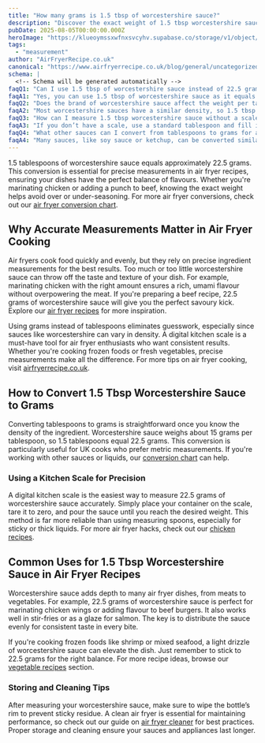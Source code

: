 ```yaml
---
title: "How many grams is 1.5 tbsp of worcestershire sauce?"
description: "Discover the exact weight of 1.5 tbsp worcestershire sauce in grams for perfect air fryer recipes. Convert measurements effortlessly!"
pubDate: 2025-08-05T00:00:00.000Z
heroImage: "https://klueoymssxwfnxsvcyhv.supabase.co/storage/v1/object/public/Shmucket/how-many-grams-is-1-5-tbsp-worcestershire-sauce.webp"
tags:
  - "measurement"
author: "AirFryerRecipe.co.uk"
canonical: "https://www.airfryerrecipe.co.uk/blog/general/uncategorized/how-many-grams-is-1-5-tbsp-worcestershire-sauce"
schema: |
  <!-- Schema will be generated automatically -->
faqQ1: "Can I use 1.5 tbsp of worcestershire sauce instead of 22.5 grams in recipes?"
faqA1: "Yes, you can use 1.5 tbsp of worcestershire sauce as it equals 22.5 grams. However, for precision in air fryer cooking, weighing the sauce ensures consistency, especially in marinades or glazes where flavour balance is crucial."
faqQ2: "Does the brand of worcestershire sauce affect the weight per tablespoon?"
faqA2: "Most worcestershire sauces have a similar density, so 1.5 tbsp will generally weigh around 22.5 grams. However, thicker or reduced-sodium versions might vary slightly. For exact measurements, use a kitchen scale."
faqQ3: "How can I measure 1.5 tbsp worcestershire sauce without a scale?"
faqA3: "If you don’t have a scale, use a standard tablespoon and fill it halfway for the second measure. This method works in a pinch, but a scale is more accurate for air fryer recipes where precision matters."
faqQ4: "What other sauces can I convert from tablespoons to grams for air fryer cooking?"
faqA4: "Many sauces, like soy sauce or ketchup, can be converted similarly. Check our air fryer conversion chart for precise weights. This helps maintain consistency across all your air fryer recipes."
---
```

<p>1.5 tablespoons of worcestershire sauce equals approximately 22.5 grams. This conversion is essential for precise measurements in air fryer recipes, ensuring your dishes have the perfect balance of flavours. Whether you're marinating chicken or adding a punch to beef, knowing the exact weight helps avoid over or under-seasoning. For more air fryer conversions, check out our <a href=https://www.airfryerrecipe.co.uk/air-fryer-conversion-chart>air fryer conversion chart</a>.</p>

<h2>Why Accurate Measurements Matter in Air Fryer Cooking</h2>
<p>Air fryers cook food quickly and evenly, but they rely on precise ingredient measurements for the best results. Too much or too little worcestershire sauce can throw off the taste and texture of your dish. For example, marinating chicken with the right amount ensures a rich, umami flavour without overpowering the meat. If you're preparing a beef recipe, 22.5 grams of worcestershire sauce will give you the perfect savoury kick. Explore our <a href=https://www.airfryerrecipe.co.uk/recipes>air fryer recipes</a> for more inspiration.</p>

<p>Using grams instead of tablespoons eliminates guesswork, especially since sauces like worcestershire can vary in density. A digital kitchen scale is a must-have tool for air fryer enthusiasts who want consistent results. Whether you're cooking frozen foods or fresh vegetables, precise measurements make all the difference. For more tips on air fryer cooking, visit <a href=https://www.airfryerrecipe.co.uk>airfryerrecipe.co.uk</a>.</p>

<h2>How to Convert 1.5 Tbsp Worcestershire Sauce to Grams</h2>
<p>Converting tablespoons to grams is straightforward once you know the density of the ingredient. Worcestershire sauce weighs about 15 grams per tablespoon, so 1.5 tablespoons equal 22.5 grams. This conversion is particularly useful for UK cooks who prefer metric measurements. If you're working with other sauces or liquids, our <a href=https://www.airfryerrecipe.co.uk/air-fryer-conversion-chart>conversion chart</a> can help.</p>

<h3>Using a Kitchen Scale for Precision</h3>
<p>A digital kitchen scale is the easiest way to measure 22.5 grams of worcestershire sauce accurately. Simply place your container on the scale, tare it to zero, and pour the sauce until you reach the desired weight. This method is far more reliable than using measuring spoons, especially for sticky or thick liquids. For more air fryer hacks, check out our <a href=https://www.airfryerrecipe.co.uk/recipe-category/chicken>chicken recipes</a>.</p>

<h2>Common Uses for 1.5 Tbsp Worcestershire Sauce in Air Fryer Recipes</h2>
<p>Worcestershire sauce adds depth to many air fryer dishes, from meats to vegetables. For example, 22.5 grams of worcestershire sauce is perfect for marinating chicken wings or adding flavour to beef burgers. It also works well in stir-fries or as a glaze for salmon. The key is to distribute the sauce evenly for consistent taste in every bite.</p>

<p>If you're cooking frozen foods like shrimp or mixed seafood, a light drizzle of worcestershire sauce can elevate the dish. Just remember to stick to 22.5 grams for the right balance. For more recipe ideas, browse our <a href=https://www.airfryerrecipe.co.uk/recipe-category/vegetables>vegetable recipes</a> section.</p>

<h3>Storing and Cleaning Tips</h3>
<p>After measuring your worcestershire sauce, make sure to wipe the bottle’s rim to prevent sticky residue. A clean air fryer is essential for maintaining performance, so check out our guide on <a href=https://www.airfryerrecipe.co.uk/air-fryer-cleaner>air fryer cleaner</a> for best practices. Proper storage and cleaning ensure your sauces and appliances last longer.</p>
